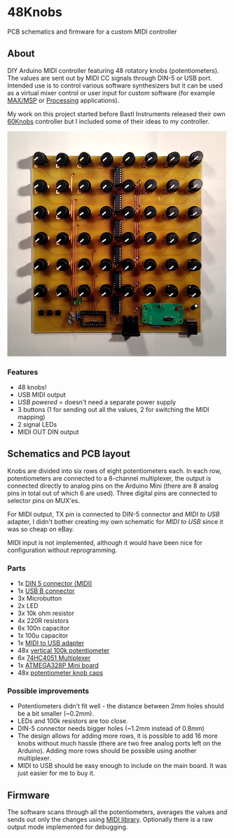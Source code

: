 # 48Knobs
PCB schematics and firmware for a custom MIDI controller

## About

DIY Arduino MIDI controller featuring 48 rotatory knobs (potentiometers). The values are sent out by MIDI CC signals through DIN-5 or USB port. Intended use is to control various software synthesizers but it can be used as a virtual mixer control or user input for custom software (for example [MAX/MSP](https://cycling74.com/products/max/) or [Processing](https://processing.org/) applications).

My work on this project started before Bastl Instruments released their own [60Knobs](http://www.bastl-instruments.com/instruments/sixtyknobs/) controller but I included some of their ideas to my controller. 

![48Knobs midi controller](pics/final.jpg)

### Features

- 48 knobs!
- USB MIDI output
- *USB powered* = doesn't need a separate power supply
- 3 buttons (1 for sending out all the values, 2 for switching the MIDI mapping)
- 2 signal LEDs
- MIDI OUT DIN output

## Schematics and PCB layout

Knobs are divided into six rows of eight potentiometers each. In each row, potentiometers are connected to a 8-channel multiplexer, the output is connected directly to analog pins on the Arduino Mini (there are 8 analog pins in total out of which 6 are used). Three digital pins are connected to selector pins on MUX'es.

For MIDI output, TX pin is connected to DIN-5 connector and _MIDI to USB_ adapter, I didn't bother creating my own schematic for _MIDI to USB_ since it was so cheap on eBay.

MIDI input is not implemented, although it would have been nice for configuration without reprogramming.

### Parts

- 1x [DIN 5 connector (MIDI)](https://www.gme.cz/konektor-din-5-p-zp90-st)
- 1x [USB B connector](https://www.gme.cz/konektor-usb1x90b-pcb)
- 3x Microbutton
- 2x LED
- 3x 10k ohm resistor
- 4x 220R resistors
- 6x 100n capacitor
- 1x 100u capacitor
- 1x [MIDI to USB adapter](https://www.ebay.com/itm/MIDI-to-USB-Interface-Cable-Adapter-for-Keyboard-Electronic-Drum-Music-Create-/252468442079)
- 48x [vertical 100k potentiometer](https://www.aliexpress.com/item/Free-shipping-RV09-type-vertical-adjustable-potentiometer-variable-resistor-1K-2K-5k-10K-20K-50K-100K/1871188517.html)
- 6x [74HC4051 Multiplexer](https://www.aliexpress.com/item/10pcs-free-shipping-74HC4051N-74HC4051-SN74HC4051N-DIP-16-Multiplexer-Switch-ICs-8-CHANNEL-ANALOG-MUX-DEMUX/32416713940.html)
- 1x [ATMEGA328P Mini board](https://www.aliexpress.com/item/5pcs-lot-Pro-Mini-328-Mini-ATMEGA328-5V-16MHz-Free-Shipping-Dropshipping/1626715214.html)
- 48x [potentiometer knob caps](https://www.aliexpress.com/item/Newest-Hot-Sale-10-Pcs-6mm-Shaft-Hole-Dia-Plastic-Threaded-Knurled-Potentiometer-Knobs-Caps/32622012364.html)

### Possible improvements

- Potentiometers didn't fit well - the distance between 2mm holes should be a bit smaller (~0.2mm).
- LEDs and 100k resistors are too close.
- DIN-5 connector needs bigger holes (~1.2mm instead of 0.8mm)
- The design allows for adding more rows, it is possible to add 16 more knobs without much hassle (there are two free analog ports left on the Arduino). Adding more rows should be possible using another multiplexer.
- MIDI to USB should be easy enough to include on the main board. It was just easier for me to buy it.

## Firmware

The software scans through all the potentiometers, averages the values and sends out only the changes using [MIDI library](https://github.com/FortySevenEffects/arduino_midi_library). Optionally there is a raw output mode implemented for debugging.
